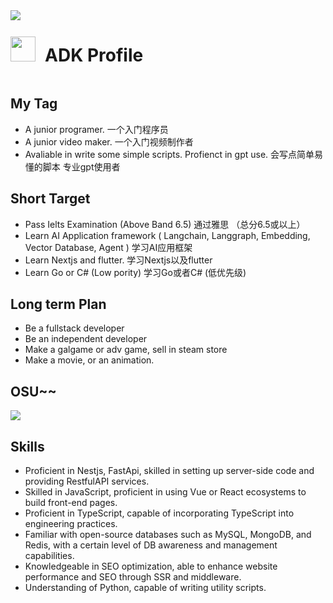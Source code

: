 <img src="https://github.com/ADKcodeXD/ADKcodeXD/assets/88375547/e4c2f16f-dcef-471a-94fa-ea395ef637fd" />
<div style="display:flex;align-items:center;gap:12px;">
  <img align="left" height="40px" src="https://github.com/ADKcodeXD/ADKcodeXD/assets/88375547/b4d15b0b-6398-480b-bc3c-821d11c96103" />
  <h1>ADK Profile</h1>
</div>

## My Tag
- A junior programer. 一个入门程序员
- A junior video maker. 一个入门视频制作者
- Avaliable in write some simple scripts. Profienct in gpt use. 会写点简单易懂的脚本 专业gpt使用者

## Short Target
- Pass Ielts Examination (Above Band 6.5) 通过雅思 （总分6.5或以上）
- Learn AI Application framework ( Langchain, Langgraph, Embedding, Vector Database, Agent ) 学习AI应用框架
- Learn Nextjs and flutter. 学习Nextjs以及flutter
- Learn Go or C# (Low pority) 学习Go或者C# (低优先级)

## Long term Plan
- Be a fullstack developer
- Be an independent developer
- Make a galgame or adv game, sell in steam store
- Make a movie, or an animation.

## OSU~~
<img src="https://osu-sig.vercel.app/card?user=ADK&mode=std&blur=6&animation=true&mini=true" />

## Skills
- Proficient in Nestjs, FastApi, skilled in setting up server-side code and providing RestfulAPI services.
- Skilled in JavaScript, proficient in using Vue or React ecosystems to build front-end pages.
- Proficient in TypeScript, capable of incorporating TypeScript into engineering practices.
- Familiar with open-source databases such as MySQL, MongoDB, and Redis, with a certain level of DB awareness and management capabilities.
- Knowledgeable in SEO optimization, able to enhance website performance and SEO through SSR and middleware.
- Understanding of Python, capable of writing utility scripts.
